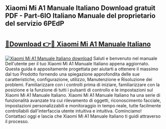 ## Xiaomi Mi A1 Manuale Italiano Download gratuit PDF - Part-6IO Italiano Manuale del proprietario del servizio 6PEdP

# <h2><a href="http://dfdmhz.blite.top/?on=Xiaomi+Mi+A1+Manuale+Italiano">🔗Download 👉🔴 Xiaomi Mi A1 Manuale Italiano</a></h2>

[![Xiaomi Mi A1 Manuale Italiano download](https://i.imgur.com/lujVjoI.png)](http://dfdmhz.blite.top/?on=Xiaomi+Mi+A1+Manuale+Italiano)
Saluti e benvenuto nel manuale Dell'utente per il tuo Xiaomi Mi A1 Manuale Italiano appena aggiornato. Questa guida è appositamente progettata per aiutarti a ottenere il massimo dal tuo Prodotto fornendo una spiegazione approfondita delle sue caratteristiche, configurazione, utilizzo, Manutenzione e Risoluzione dei problemi. Familiarizzare con i controlli prima di iniziare, familiarizzare con la posizione e la funzione di tutti i pulsanti di controllo e le impostazioni sul Xiaomi Mi A1 Manuale Italiano. Xiaomi Mi A1 Manuale Italiano ha una serie di funzionalità avanzate tra cui rilevamento di oggetti, riconoscimento facciale, impostazioni personalizzabili e monitoraggio in tempo reale, tutte facilmente controllabili dall'interfaccia utente intuitiva e intuitiva. Cominciamo! Contattaci oggi e lascia che Xiaomi Mi A1 Manuale Italiano ti guidi attraverso il processo.
